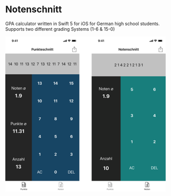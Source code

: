 # Notenschnitt
GPA calculator written in Swift 5 for iOS for German high school students. Supports two different grading Systems (1-6 & 15-0)

![screenshot](/screenshot.png?raw=true "screenshot")
